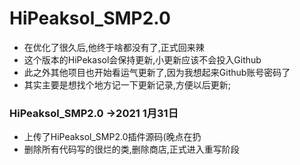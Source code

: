# HiPeaksol_SMP2.0
- 在优化了很久后,他终于啥都没有了,正式回来辣
- 这个版本的HiPekasol会保持更新,小更新应该不会投入Github
- 此之外其他项目也开始看运气更新了,因为我想起来Github账号密码了
- 其实主要是想找个地方记一下更新记录,方便以后更新;
### HiPeaksol_SMP2.0 ->2021 1月31日
  - 上传了HiPeaksol_SMP2.0插件源码(晚点在扔
  - 删除所有代码写的很烂的类,删除商店,正式进入重写阶段

